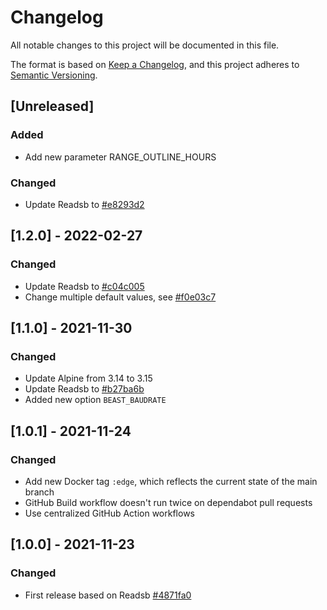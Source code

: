 # Changelog
All notable changes to this project will be documented in this file.

The format is based on [Keep a Changelog](https://keepachangelog.com/en/1.0.0/),
and this project adheres to [Semantic Versioning](https://semver.org/spec/v2.0.0.html).

## [Unreleased]
### Added
- Add new parameter RANGE_OUTLINE_HOURS

### Changed
- Update Readsb to [#e8293d2](https://github.com/wiedehopf/readsb/commit/e8293d2907804ec22d2382057699a6593c6ab7bd)

## [1.2.0] - 2022-02-27
### Changed
- Update Readsb to [#c04c005](https://github.com/wiedehopf/readsb/commit/c04c005d0eb4e325fd8f39cbfb64ca0199615072)
- Change multiple default values, see [#f0e03c7](https://github.com/flighttrackr/docker-readsb/commit/f0e03c75a15b03733a1e546237b7d68fb49787b8)

## [1.1.0] - 2021-11-30
### Changed
- Update Alpine from 3.14 to 3.15
- Update Readsb to [#b27ba6b](https://github.com/wiedehopf/readsb/commit/b27ba6bde1d31e8eef6b75d7c7e15adec5d0d0f3)
- Added new option `BEAST_BAUDRATE`

## [1.0.1] - 2021-11-24
### Changed
- Add new Docker tag `:edge`, which reflects the current state of the main branch
- GitHub Build workflow doesn't run twice on dependabot pull requests
- Use centralized GitHub Action workflows

## [1.0.0] - 2021-11-23
### Changed
- First release based on Readsb [#4871fa0](https://github.com/wiedehopf/readsb/tree/4871fa05f322eb9be62d30a3fba6e8bb952308d0)
